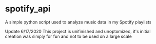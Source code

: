 # spotify_api
A simple python script used to analyze music data in my Spotify playlists

Update 6/17/2020
  This project is unifinished and unoptomized, it's initial creation was simply for fun and not to be used on a large scale
